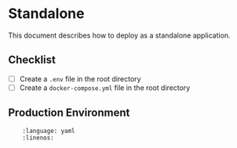 # Standalone



This document describes how to deploy as a standalone application.

## Checklist

- [ ] Create a `.env` file in the root directory
- [ ] Create a `docker-compose.yml` file in the root directory

## Production Environment

```{literalinclude} ../docker-compose.yml
    :language: yaml
    :linenos:
```

